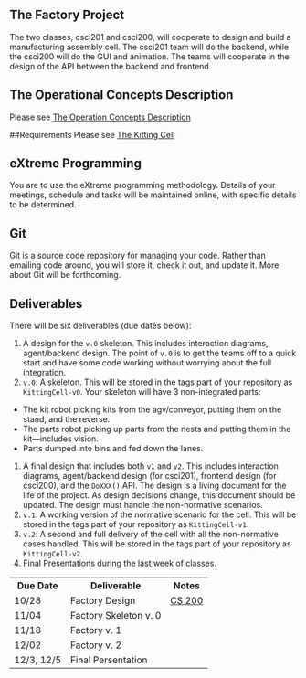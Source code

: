 ## The Factory Project
The two classes, csci201 and csci200, will cooperate to design and build a manufacturing assembly cell. The csci201 team will do the backend, while the csci200 will do the GUI and animation. The teams will cooperate in the design of the API between the backend and frontend.

## The Operational Concepts Description
Please see [The Operation Concepts Description](Operational-Concepts-Description)

##Requirements
Please see [The Kitting Cell](The-Kitting-Cell)

## eXtreme Programming
You are to use the eXtreme programming methodology. Details of your meetings, schedule and tasks will be maintained online, with specific details to be determined.

## Git
Git is a source code repository for managing your code. Rather than emailing code around, you will store it, check it out, and update it. More about Git will be forthcoming.

## Deliverables
There will be six deliverables (due dates below):

1. A design for the `v.0` skeleton. This includes interaction diagrams, agent/backend design. The point of `v.0` is to get the teams off to a quick start and have some code working without worrying about the full integration.
1. `v.0`: A skeleton. This will be stored in the tags part of your repository as `KittingCell-v0`. Your skeleton will have 3 non-integrated parts:
  + The kit robot picking kits from the agv/conveyor, putting them on the stand, and the reverse.
  + The parts robot picking up parts from the nests and putting them in the kit—includes vision.
  + Parts dumped into bins and fed down the lanes.
1. A final design that includes both `v1` and `v2`. This includes interaction diagrams, agent/backend design (for csci201), frontend design (for csci200), and the `DoXXX()` API. The design is a living document for the life of the project. As design decisions change, this document should be updated. The design must handle the non-normative scenarios.
1. `v.1`: A working version of the normative scenario for the cell. This will be stored in the tags part of your repository as `KittingCell-v1`.
1. `v.2`: A second and full delivery of the cell with all the non-normative cases handled. This will be stored in the tags part of your repository as `KittingCell-v2`.
1. Final Presentations during the last week of classes.

<table>
    <tr>
        <th>Due Date</th>
        <th>Deliverable</th>
        <th>Notes</th>
    </tr>
    <tr>
        <td>10/28</td>
        <td>Factory Design</td>
        <td><a href="Factory-Design-Course-Notes">CS 200</a></td>
    </tr>
    <tr>
        <td>11/04</td>
        <td>Factory Skeleton v. 0</td>
        <td></td>
    </tr>
    <tr>
        <td>11/18</td>
        <td>Factory v. 1</td>
        <td></td>
    </tr>
    <tr>
        <td>12/02</td>
        <td>Factory v. 2</td>
        <td></td>
    </tr>
    <tr>
        <td>12/3, 12/5</td>
        <td>Final Persentation</td>
        <td></td>
    </tr>
</table>